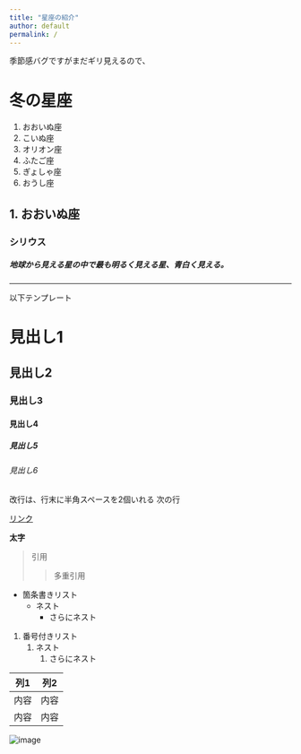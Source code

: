 ```yaml
---
title: "星座の紹介"
author: default
permalink: /
---
```

季節感バグですがまだギリ見えるので、
# 冬の星座
1. おおいぬ座
2. こいぬ座
3. オリオン座
4. ふたご座
5. ぎょしゃ座
6. おうし座
## 1. おおいぬ座
### シリウス
##### 地球から見える星の中で最も明るく見える星、青白く見える。
---
  
以下テンプレート

# 見出し1
## 見出し2
### 見出し3
#### 見出し4
##### 見出し5
###### 見出し6

改行は、行末に半角スペースを2個いれる
次の行

[リンク](https://www.google.co.jp/)

**太字**

> 引用
>> 多重引用


- 箇条書きリスト
  - ネスト
    - さらにネスト


1. 番号付きリスト
   1. ネスト
      1. さらにネスト


| 列1  | 列2  |
|-----|-----|
| 内容  | 内容  |
| 内容  | 内容  |

![image](/GHPages_WebSite/assets/images/logo-150.png)

